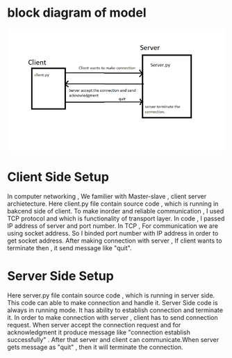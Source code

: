 # block diagram of model
![](https://github.com/Dhruvil1632/output/blob/master/output%20images/client%20server%20archietecture.png)

# Client Side Setup
In computer networking , We familier with Master-slave , client server archietecture. Here client.py file contain source code , which is running in bakcend side of client. To make 
inorder and reliable communication , I used TCP protocol and which is functionality of transport layer. In code , I passed IP address of server and port number. In TCP , For communication we are using socket address. So I binded port number with IP address in order to get socket address. After making connection with server , If client wants to terminate then , it send message like "quit".

# Server Side Setup
Here server.py file contain source code , which is running in server side. This code can able to make connection and handle it. Server Side code is always in running mode. It has ability to establish connection and terminate it. In order to make connection with server , client has to send connection request. When server accept the connection request and for acknowledgment it produce message like "connection establish successfully" . After that server and client can communicate.When server gets message as "quit" , then it will terminate the connection.

